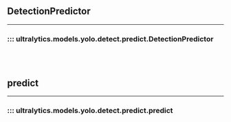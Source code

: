 ## DetectionPredictor
---
### ::: ultralytics.models.yolo.detect.predict.DetectionPredictor
<br><br>

## predict
---
### ::: ultralytics.models.yolo.detect.predict.predict
<br><br>
